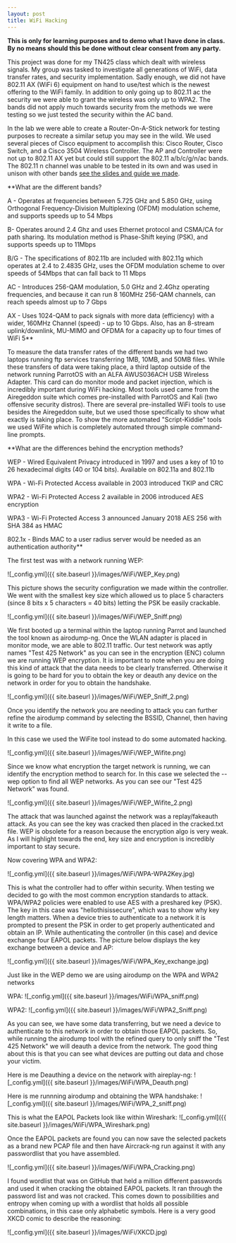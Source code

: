 ```yaml
---
layout: post
title: WiFi Hacking
---
```

**This is only for learning purposes and to demo what I have done in class. By no means should this be done without clear consent from any party.**

This project was done for my TN425 class which dealt with wireless signals.
My group was tasked to investigate all generations of WiFi, data transfer rates, and security implementation. Sadly enough, we did not have 802.11 AX (WiFi 6) equipment on hand to use/test which is the newest offering to the WiFi family. In addition to only going up to 802.11 ac the security we were able to grant the wireless was only up to WPA2. The bands did not apply much towards security from the methods we were testing so we just tested the security within the AC band.

In the lab we were able to create a Router-On-A-Stick network for testing purposes to recreate a similar setup you may see in the wild.
We used several pieces of Cisco equipment to accomplish this: Cisco Router, Cisco Switch, and a Cisco 3504 Wireless Controller. The AP and Controller were not up to 802.11 AX yet but could still support the 802.11 a/b/c/g/n/ac bands. The 802.11 n channel was unable to be tested in its own and was used in unison with other bands [see the slides and guide we made](https://drive.google.com/open?id=1sozDTa1xm9SjYfEsAZY7P4lSRtlAXzca).

**What are the different bands?

A - Operates at frequencies between 5.725 GHz and 5.850 GHz, using Orthogonal Frequency-Division Multiplexing (OFDM) modulation scheme, and supports speeds up to 54 Mbps

B- Operates around 2.4 Ghz and uses Ethernet protocol and CSMA/CA for path sharing. Its modulation method is Phase-Shift keying (PSK), and supports speeds up to 11Mbps

B/G - The specifications of 802.11b are included with 802.11g which operates at 2.4 to 2.4835 GHz, uses the OFDM modulation scheme to over speeds of 54Mbps that can fall back to 11 Mbps

AC - Introduces 256-QAM modulation, 5.0 GHz and 2.4Ghz operating frequencies, and because it can run 8 160MHz 256-QAM channels, can reach speeds almost up to 7 Gbps

AX - Uses 1024-QAM to pack signals with more data (efficiency) with a wider, 160MHz Channel (speed) - up to 10 Gbps. Also, has an 8-stream uplink/downlink, MU-MIMO and OFDMA for a capacity up to four times of WiFi 5**

To measure the data transfer rates of the different bands we had two laptops running ftp services transferring 1MB, 10MB, and 50MB files. While these transfers of data were taking place, a third laptop outside of the network running ParrotOS with an ALFA AWUS036ACH USB Wireless Adapter. This card can do monitor mode and packet injection, which is incredibly important during WiFi hacking. Most tools used came from the Airegeddon suite which comes pre-installed with ParrotOS and Kali (two offensive security distros). There are several pre-installed WiFi tools to use besides the Airegeddon suite, but we used those specifically to show what exactly is taking place. To show the more automated "Script-Kiddie" tools we used WiFite which is completely automated through simple command-line prompts.

**What are the differences behind the encryption methods?

WEP - Wired Equivalent Privacy introduced in 1997 and uses a key of 10 to 26 hexadecimal digits (40 or 104 bits). Available on 802.11a and 802.11b  

WPA - Wi-Fi Protected Access available in 2003 introduced TKIP and CRC

WPA2 - Wi-Fi Protected Access 2 available in 2006 introduced AES encryption

WPA3 - Wi-Fi Protected Access 3 announced January 2018 AES 256 with SHA 384 as HMAC

802.1x - Binds MAC to a user radius server would be needed as an authentication authority**

The first test was with a network running WEP:

![_config.yml]({{ site.baseurl }}/images/WiFi/WEP_Key.png)

This picture shows the security configuration we made within the controller. We went with the smallest key size which allowed us to place 5 characters (since 8 bits x 5 characters = 40 bits) letting the PSK be easily crackable.

![_config.yml]({{ site.baseurl }}/images/WiFi/WEP_Sniff.png)

We first booted up a terminal within the laptop running Parrot and launched the tool known as airodump-ng. Once the WLAN adapter is placed in monitor mode, we are able to 802.11 traffic. Our test network was aptly names "Test 425 Network" as you can see in the encryption (ENC) column we are running WEP encryption. It is important to note when you are doing this kind of attack that the data needs to be clearly transferred. Otherwise it is going to be hard for you to obtain the key or deauth any device on the network in order for you to obtain the handshake.

![_config.yml]({{ site.baseurl }}/images/WiFi/WEP_Sniff_2.png)

Once you identify the network you are needing to attack you can further refine the airodump command by selecting the BSSID, Channel, then having it write to a file.

In this case we used the WiFite tool instead to do some automated hacking.

![_config.yml]({{ site.baseurl }}/images/WiFi/WEP_Wifite.png)

Since we know what encryption the target network is running, we can identify the encryption method to search for. In this case we selected the --wep option to find all WEP networks. As you can see our "Test 425 Network" was found.

![_config.yml]({{ site.baseurl }}/images/WiFi/WEP_Wifite_2.png)

The attack that was launched against the network was a replay/fakeauth attack. As you can see the key was cracked then placed in the cracked.txt file. WEP is obsolete for a reason because the encryption algo is very weak. As I will highlight towards the end, key size and encryption is incredibly important to stay secure.

Now covering WPA and WPA2:

![_config.yml]({{ site.baseurl }}/images/WiFi/WPA-WPA2Key.jpg)

This is what the controller had to offer within security. When testing we decided to go with the most common encryption standards to attack. WPA/WPA2 policies were enabled to use AES with a preshared key (PSK). The key in this case was "hellothisissecure", which was to show why key length matters. When a device tries to authenticate to a network it is prompted to present the PSK in order to get properly authenticated and obtain an IP. While authenticating the controller (in this case) and device exchange four EAPOL packets. The picture below displays the key exchange between a device and AP:

![_config.yml]({{ site.baseurl }}/images/WiFi/WPA_Key_exchange.jpg)



Just like in the WEP demo we are using airodump on the WPA and WPA2 networks

WPA:
![_config.yml]({{ site.baseurl }}/images/WiFi/WPA_sniff.png)

WPA2:
![_config.yml]({{ site.baseurl }}/images/WiFi/WPA2_Sniff.png)

As you can see, we have some data transferring, but we need a device to authenticate to this network in order to obtain those EAPOL packets. So, while running the airodump tool with the refined query to only sniff the "Test 425 Network" we will deauth a device from the network. The good thing about this is that you can see what devices are putting out data and chose your victim.

Here is me Deauthing a device on the network with aireplay-ng:
![_config.yml]({{ site.baseurl }}/images/WiFi/WPA_Deauth.png)

Here is me runnning airodump and obtaining the WPA handshake:
![_config.yml]({{ site.baseurl }}/images/WiFi/WPA_2_sniff.png)

This is what the EAPOL Packets look like within Wireshark:
![_config.yml]({{ site.baseurl }}/images/WiFi/WPA_Wireshark.png)

Once the EAPOL packets are found you can now save the selected packets as a brand new PCAP file and then have Aircrack-ng run against it with any passwordlist that you have assembled.

![_config.yml]({{ site.baseurl }}/images/WiFi/WPA_Cracking.png)

I found wordlist that was on GitHub that held a million different passwords and used it when cracking the obtained EAPOL packets. It ran through the password list and was not cracked. This comes down to possibilities and entropy when coming up with a wordlist that holds all possible combinations, in this case only alphabetic symbols.
Here is a very good XKCD comic to describe the reasoning:

![_config.yml]({{ site.baseurl }}/images/WiFi/XKCD.jpg)
